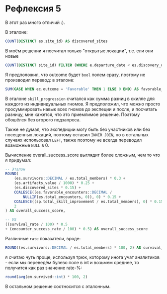 # Рефлексия 5

В этот раз много отличий :).

В эталоне:
```sql
COUNT(DISTINCT es.site_id) AS discovered_sites
```

В моём решении я посчитал только "открытые локации", т.е. ели они новые
```sql
COUNT(DISTINCT site_id) FILTER (WHERE e.departure_date < es.discovery_date) AS discovered_sites,
```

Я предположил, что outcome будет `bool` полем сразу, поэтому не производил перевод:
в эталоне:
```sql
SUM(CASE WHEN ec.outcome = 'Favorable' THEN 1 ELSE 0 END) AS favorable_encounters,
```

В эталоне `skill_progression` считался как сумма разниц в скилле для каждого из индивидуальных
гномов. Я предположил, что можно просто просуммировать навык всех гномов до экспеции и после, и
посчитать разницу, мне кажется, что это приемлимое решение. Поэтому обошёлся без второго подзапроса.

Также не думал, что экспедиции могу быть без участников или без посещенных локаций,
поэтому оставил `INNER JOIN`, но в остальных случаях использовал `LEFT`, также поэтому
не всегда переводил возможные `NULL` в 0.

Вычисление overall_success_score выглядит более сложным, чем то что я придумал:
```sql
-- Эталон
ROUND(
    (es.survivors::DECIMAL / es.total_members) * 0.3 +
    (es.artifacts_value / 1000) * 0.25 +
    (es.discovered_sites * 0.15) +
    COALESCE((es.favorable_encounters::DECIMAL /
        NULLIF(es.total_encounters, 0)), 0) * 0.15 +
    COALESCE((sp.total_skill_improvement / es.total_members), 0) * 0.15,
    2
) AS overall_success_score,

-- VS
((survival_rate / 100) * 0.5
+ (encounter_success_rate / 100) * 0.5) AS overall_success_score
```

Различные `rate` показатели, вроде:
```sql
ROUND((es.survivors::DECIMAL / es.total_members) * 100, 2) AS survival_rate
```

я считаю чуть проще, используя трюк, которому инога учат аналитиков - если мы переведём булево поле
в int и возьмем среднее, то получится как раз значение rate-%:

```sql
round(avg(em.survived::int) * 100, 2)
```

В остальном решение соотносится с эталонным.
